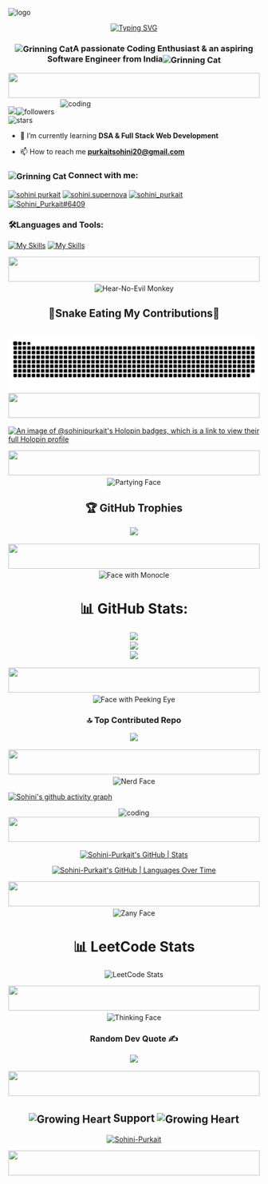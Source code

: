![logo](https://user-images.githubusercontent.com/74038190/241765440-80728820-e06b-4f96-9c9e-9df46f0cc0a5.gif)

<div align="center">
  
  [![Typing SVG](https://readme-typing-svg.demolab.com?font=Fira+Code&weight=700&size=30&duration=4995&pause=1000&color=C43FF7&center=true&vCenter=true&random=false&width=435&lines=Hi%F0%9F%91%8B+There!;I+am+SOHINI+PURKAIT%F0%9F%92%81%E2%80%8D%E2%99%80%EF%B8%8F;Welcome+to+my+profile%F0%9F%98%8E)](https://git.io/typing-svg)

</div>


<h3 align="center"><img src="https://raw.githubusercontent.com/Tarikul-Islam-Anik/Animated-Fluent-Emojis/master/Emojis/Smilies/Grinning%20Cat.png" align="center" alt="Grinning Cat" width="50" height="50" />A passionate Coding Enthusiast & an aspiring Software Engineer from India<img src="https://raw.githubusercontent.com/Tarikul-Islam-Anik/Animated-Fluent-Emojis/master/Emojis/Smilies/Grinning%20Cat.png" align="center" alt="Grinning Cat" width="50" height="50" /></h3>

<div align=center>
   
   <img height=50 width=100% src="https://images.hive.blog/DQmUSp3bkEN4MXKfSP1QAFnA53dYCKWJAN29DVgPXH2iJMA/hive-didver6.gif">
   
</div>

<img align="right" alt="coding" width="400" src="https://user-images.githubusercontent.com/74038190/249570803-02293768-9242-47e1-bf8f-d084ba0a2d1d.gif">

[![](https://visitcount.itsvg.in/api?id=Sohini-Purkait&icon=4&color=11)](https://visitcount.itsvg.in)<img alt="followers" title="Follow me on Github" src="https://img.shields.io/github/followers/Sohini-Purkait?color=236ad3&style=for-the-badge&logo=github&label=Follow"/> 
<img src="https://img.shields.io/github/stars/Sohini-Purkait?label=Stars" alt="stars">



- 🌱 I’m currently learning **DSA & Full Stack Web Development**

- 📫 How to reach me **purkaitsohini20@gmail.com**

<h3 align="left"><img src="https://raw.githubusercontent.com/Tarikul-Islam-Anik/Microsoft-Teams-Animated-Emojis/master/Emojis/Hand%20gestures/Folded%20Hands%20Light%20Skin%20Tone.png" align="center" alt="Grinning Cat" width="50" height="50" /> Connect with me:</h3>
<p align="left">
<a href="https://www.linkedin.com/in/sohini-purkait-8b8348225/" target="blank"><img align="center" src="https://raw.githubusercontent.com/rahuldkjain/github-profile-readme-generator/master/src/images/icons/Social/linked-in-alt.svg" alt="sohini purkait" height="30" width="40" /></a>
<a href="https://instagram.com/sohini.supernova" target="blank"><img align="center" src="https://raw.githubusercontent.com/rahuldkjain/github-profile-readme-generator/master/src/images/icons/Social/instagram.svg" alt="sohini.supernova" height="30" width="40" /></a>
<a href="https://www.leetcode.com/sohini_purkait" target="blank"><img align="center" src="https://raw.githubusercontent.com/rahuldkjain/github-profile-readme-generator/master/src/images/icons/Social/leet-code.svg" alt="sohini_purkait" height="30" width="40" /></a>
<a href="https://discord.gg/Sohini_Purkait#6409" target="blank"><img align="center" src="https://raw.githubusercontent.com/rahuldkjain/github-profile-readme-generator/master/src/images/icons/Social/discord.svg" alt="Sohini_Purkait#6409" height="30" width="40" /></a>
</p>

<h3 align="left">🛠️Languages and Tools:</h3>

[![My Skills](https://skillicons.dev/icons?i=c,cpp,python,java,git,github,mysql,figma)](https://skillicons.dev)
[![My Skills](https://skillicons.dev/icons?i=html,css,js,bootstrap,tailwindcss,react,django,nodejs)](https://skillicons.dev)

<div align=center>
   
   <img height=50 width=100% src="https://images.hive.blog/DQmUSp3bkEN4MXKfSP1QAFnA53dYCKWJAN29DVgPXH2iJMA/hive-didver6.gif">
   
</div>

<div align="center"> <img src="https://raw.githubusercontent.com/Tarikul-Islam-Anik/Animated-Fluent-Emojis/master/Emojis/Smilies/Hear-No-Evil%20Monkey.png" align="center" alt="Hear-No-Evil Monkey" width="60" height="60" />
  <h2>🐍Snake Eating My Contributions🐍</h2>
  <br>
  <img alt="snake eating my contributions" src="https://raw.githubusercontent.com/Sohini-Purkait/Sohini-Purkait/output/github-contribution-grid-snake.svg" />
</div>

<div align=center>
   
   <img height=50 width=100% src="https://images.hive.blog/DQmUSp3bkEN4MXKfSP1QAFnA53dYCKWJAN29DVgPXH2iJMA/hive-didver6.gif">
   
</div>

[![An image of @sohinipurkait's Holopin badges, which is a link to view their full Holopin profile](https://holopin.me/sohinipurkait)](https://holopin.io/@sohinipurkait)

<div align=center>
   
   <img height=50 width=100% src="https://images.hive.blog/DQmUSp3bkEN4MXKfSP1QAFnA53dYCKWJAN29DVgPXH2iJMA/hive-didver6.gif">
   
</div>

<div align="center"> <img src="https://raw.githubusercontent.com/Tarikul-Islam-Anik/Animated-Fluent-Emojis/master/Emojis/Smilies/Partying%20Face.png" align="center" alt="Partying Face" width="60" height="60" />

## 🏆 GitHub Trophies
![](https://github-profile-trophy.vercel.app/?username=Sohini-Purkait&theme=radical&no-frame=false&no-bg=true&margin-w=4)
  
</div>

<div align=center>
   
   <img height=50 width=100% src="https://images.hive.blog/DQmUSp3bkEN4MXKfSP1QAFnA53dYCKWJAN29DVgPXH2iJMA/hive-didver6.gif">
   
</div>

<div align="center"> <img src="https://raw.githubusercontent.com/Tarikul-Islam-Anik/Animated-Fluent-Emojis/master/Emojis/Smilies/Face%20with%20Monocle.png" align="center" alt="Face with Monocle" width="60" height="60" />
  
  # 📊 GitHub Stats:
![](https://github-readme-stats.vercel.app/api?username=Sohini-Purkait&theme=ocean_dark&hide_border=false&include_all_commits=false&count_private=false)<br/>
![](https://github-readme-streak-stats.herokuapp.com/?user=Sohini-Purkait&theme=ocean_dark&hide_border=false)<br/>
![](https://github-readme-stats.vercel.app/api/top-langs/?username=Sohini-Purkait&theme=ocean_dark&hide_border=false&include_all_commits=false&count_private=false&layout=compact)

</div>
<div align=center>
   
   <img height=50 width=100% src="https://images.hive.blog/DQmUSp3bkEN4MXKfSP1QAFnA53dYCKWJAN29DVgPXH2iJMA/hive-didver6.gif">
   
</div>

<div align="center"> <img src="https://raw.githubusercontent.com/Tarikul-Islam-Anik/Animated-Fluent-Emojis/master/Emojis/Smilies/Face%20with%20Peeking%20Eye.png" align="center" alt="Face with Peeking Eye" width="60" height="60" />

### 🔝 Top Contributed Repo
![](https://github-contributor-stats.vercel.app/api?username=Sohini-Purkait&limit=5&theme=jolly&combine_all_yearly_contributions=true)
  
</div>
<div align=center>
   
   <img height=50 width=100% src="https://images.hive.blog/DQmUSp3bkEN4MXKfSP1QAFnA53dYCKWJAN29DVgPXH2iJMA/hive-didver6.gif">
   
</div>

<div align=center><img src="https://raw.githubusercontent.com/Tarikul-Islam-Anik/Animated-Fluent-Emojis/master/Emojis/Smilies/Nerd%20Face.png" align=center alt="Nerd Face" width="60" height="60" /></div>

[![Sohini's github activity graph](https://github-readme-activity-graph.vercel.app/graph?username=Sohini-Purkait&theme=chartreuse-dark)](https://github.com/Sohini-Purkait/github-readme-activity-graph)
<div align="center" >
  <img align="center" alt="coding"  src="https://ssr-contributions-svg.vercel.app/_/Sohini-Purkait?chart=3dbar&gap=0.6&scale=2&gradient=true&flatten=2&animation=wave&animation_duration=1&animation_delay=0.05&animation_amplitude=20&animation_frequency=0.5&animation_wave_center=10_10&format=svg&weeks=30&theme=green&dark=true"> 
</div>

<div align=center>
  
   <img height=50 width=100% src="https://images.hive.blog/DQmUSp3bkEN4MXKfSP1QAFnA53dYCKWJAN29DVgPXH2iJMA/hive-didver6.gif">
   
</div>

<div align="center">
  
  [![Sohini-Purkait's GitHub | Stats](https://stats.quira.sh/Sohini-Purkait/github?theme=dark)](https://quira.sh?utm_source=widgets&utm_campaign=Sohini-Purkait) 

[![Sohini-Purkait's GitHub | Languages Over Time](https://stats.quira.sh/Sohini-Purkait/languages-over-time?theme=dark)](https://quira.sh?utm_source=widgets&utm_campaign=Sohini-Purkait)

</div>

<div align=center>
   
   <img height=50 width=100% src="https://images.hive.blog/DQmUSp3bkEN4MXKfSP1QAFnA53dYCKWJAN29DVgPXH2iJMA/hive-didver6.gif">
   
</div>


<div align="center"> <img src="https://raw.githubusercontent.com/Tarikul-Islam-Anik/Animated-Fluent-Emojis/master/Emojis/Smilies/Zany%20Face.png" align="center" alt="Zany Face" width="60" height="60" />

# 📊 LeetCode Stats

![LeetCode Stats](https://leetcard.jacoblin.cool/Sohini_Purkait?theme=unicorn&font=Josefin%20Slab&ext=heatmap)

  
</div>

<div align=center>
   
   <img height=50 width=100% src="https://images.hive.blog/DQmUSp3bkEN4MXKfSP1QAFnA53dYCKWJAN29DVgPXH2iJMA/hive-didver6.gif">
   
</div>

<div align=center> <img src="https://raw.githubusercontent.com/Tarikul-Islam-Anik/Animated-Fluent-Emojis/master/Emojis/Smilies/Thinking%20Face.png" align=center alt="Thinking Face" width="60" height="60" />
  
 ###  Random Dev Quote ✍️
 ![](https://quotes-github-readme.vercel.app/api?type=vetical&theme=radical)

  
</div>
<div align=center>
   
   <img height=50 width=100% src="https://images.hive.blog/DQmUSp3bkEN4MXKfSP1QAFnA53dYCKWJAN29DVgPXH2iJMA/hive-didver6.gif">
   
</div>


 
<h2 align="center"><img src="https://raw.githubusercontent.com/Tarikul-Islam-Anik/Animated-Fluent-Emojis/master/Emojis/Smilies/Growing%20Heart.png" align=center alt="Growing Heart" width="50" height="50" /> Support <img src="https://raw.githubusercontent.com/Tarikul-Islam-Anik/Animated-Fluent-Emojis/master/Emojis/Smilies/Growing%20Heart.png" align=center alt="Growing Heart" width="50" height="50" /></h2>

<p align="center"><a href="https://ko-fi.com/Sohini-Purkait"> <img align="center" src="https://cdn.ko-fi.com/cdn/kofi3.png?v=3" height="50" width="210" alt="Sohini-Purkait" /></a></p>
<div align=center>
   
   <img height=50 width=100% src="https://images.hive.blog/DQmUSp3bkEN4MXKfSP1QAFnA53dYCKWJAN29DVgPXH2iJMA/hive-didver6.gif">
   
</div>









